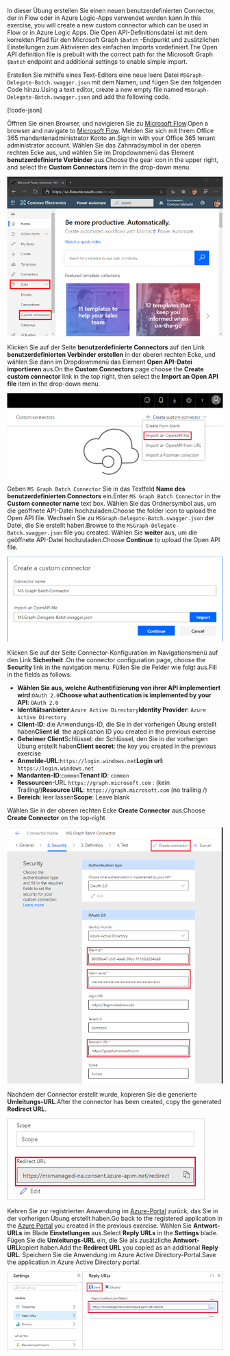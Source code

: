 <!-- markdownlint-disable MD002 MD041 -->

<span data-ttu-id="2a90d-101">In dieser Übung erstellen Sie einen neuen benutzerdefinierten Connector, der in Flow oder in Azure Logic-Apps verwendet werden kann.</span><span class="sxs-lookup"><span data-stu-id="2a90d-101">In this exercise, you will create a new custom connector which can be used in Flow or in Azure Logic Apps.</span></span> <span data-ttu-id="2a90d-102">Die Open API-Definitionsdatei ist mit dem korrekten Pfad für den Microsoft Graph `$batch` -Endpunkt und zusätzlichen Einstellungen zum Aktivieren des einfachen Imports vordefiniert.</span><span class="sxs-lookup"><span data-stu-id="2a90d-102">The Open API definition file is prebuilt with the correct path for the Microsoft Graph `$batch` endpoint and additional settings to enable simple import.</span></span>

<span data-ttu-id="2a90d-103">Erstellen Sie mithilfe eines Text-Editors eine neue leere Datei `MSGraph-Delegate-Batch.swagger.json` mit dem Namen, und fügen Sie den folgenden Code hinzu.</span><span class="sxs-lookup"><span data-stu-id="2a90d-103">Using a text editor, create a new empty file named `MSGraph-Delegate-Batch.swagger.json` and add the following code.</span></span>

[!code-json[](../LabFiles/MSGraph-Delegate-Batch.swagger.json)]

<span data-ttu-id="2a90d-104">Öffnen Sie einen Browser, und navigieren Sie zu [Microsoft Flow](https://flow.microsoft.com).</span><span class="sxs-lookup"><span data-stu-id="2a90d-104">Open a browser and navigate to [Microsoft Flow](https://flow.microsoft.com).</span></span> <span data-ttu-id="2a90d-105">Melden Sie sich mit Ihrem Office 365 mandantenadministrator Konto an.</span><span class="sxs-lookup"><span data-stu-id="2a90d-105">Sign in with your Office 365 tenant administrator account.</span></span> <span data-ttu-id="2a90d-106">Wählen Sie das Zahnradsymbol in der oberen rechten Ecke aus, und wählen Sie im Dropdownmenü das Element **benutzerdefinierte Verbinder** aus.</span><span class="sxs-lookup"><span data-stu-id="2a90d-106">Choose the gear icon in the upper right, and select the **Custom Connectors** item in the drop-down menu.</span></span>

![Ein Screenshot des Dropdownmenüs in Microsoft Flow](./images/flow-conn1.png)

<span data-ttu-id="2a90d-108">Klicken Sie auf der Seite **benutzerdefinierte Connectors** auf den Link **benutzerdefinierten Verbinder erstellen** in der oberen rechten Ecke, und wählen Sie dann im Dropdownmenü das Element **Open API-Datei importieren** aus.</span><span class="sxs-lookup"><span data-stu-id="2a90d-108">On the **Custom Connectors** page choose the **Create custom connector** link in the top right, then select the **Import an Open API file** item in the drop-down menu.</span></span>

 ![Ein Screenshot des Dropdownmenüs zum Erstellen eines benutzerdefinierten Connectors in Microsoft Flow](./images/flow-conn2.png)

<span data-ttu-id="2a90d-110">Geben `MS Graph Batch Connector` Sie in das Textfeld **Name des benutzerdefinierten Connectors** ein.</span><span class="sxs-lookup"><span data-stu-id="2a90d-110">Enter `MS Graph Batch Connector` in the **Custom connector name** text box.</span></span> <span data-ttu-id="2a90d-111">Wählen Sie das Ordnersymbol aus, um die geöffnete API-Datei hochzuladen.</span><span class="sxs-lookup"><span data-stu-id="2a90d-111">Choose the folder icon to upload the Open API file.</span></span> <span data-ttu-id="2a90d-112">Wechseln Sie zu `MSGraph-Delegate-Batch.swagger.json` der Datei, die Sie erstellt haben.</span><span class="sxs-lookup"><span data-stu-id="2a90d-112">Browse to the `MSGraph-Delegate-Batch.swagger.json` file you created.</span></span> <span data-ttu-id="2a90d-113">Wählen Sie **weiter** aus, um die geöffnete API-Datei hochzuladen.</span><span class="sxs-lookup"><span data-stu-id="2a90d-113">Choose **Continue** to upload the Open API file.</span></span>

 ![Ein Screenshot des Dialogfelds "benutzerdefinierten Connector erstellen"](./images/flow-conn3.png)

<span data-ttu-id="2a90d-115">Klicken Sie auf der Seite Connector-Konfiguration im Navigationsmenü auf den Link **Sicherheit** .</span><span class="sxs-lookup"><span data-stu-id="2a90d-115">On the connector configuration page, choose the **Security** link in the navigation menu.</span></span> <span data-ttu-id="2a90d-116">Füllen Sie die Felder wie folgt aus.</span><span class="sxs-lookup"><span data-stu-id="2a90d-116">Fill in the fields as follows.</span></span>

- <span data-ttu-id="2a90d-117">**Wählen Sie aus, welche Authentifizierung von ihrer API implementiert wird**:`OAuth 2.0`</span><span class="sxs-lookup"><span data-stu-id="2a90d-117">**Choose what authentication is implemented by your API**: `OAuth 2.0`</span></span>
- <span data-ttu-id="2a90d-118">**Identitätsanbieter**:`Azure Active Directory`</span><span class="sxs-lookup"><span data-stu-id="2a90d-118">**Identity Provider**: `Azure Active Directory`</span></span>
- <span data-ttu-id="2a90d-119">**Client-ID**: die Anwendungs-ID, die Sie in der vorherigen Übung erstellt haben</span><span class="sxs-lookup"><span data-stu-id="2a90d-119">**Client id**: the application ID you created in the previous exercise</span></span>
- <span data-ttu-id="2a90d-120">**Geheimer Client**Schlüssel: der Schlüssel, den Sie in der vorherigen Übung erstellt haben</span><span class="sxs-lookup"><span data-stu-id="2a90d-120">**Client secret**: the key you created in the previous exercise</span></span>
- <span data-ttu-id="2a90d-121">**Anmelde-URL**:`https://login.windows.net`</span><span class="sxs-lookup"><span data-stu-id="2a90d-121">**Login url**: `https://login.windows.net`</span></span>
- <span data-ttu-id="2a90d-122">**Mandanten-ID**:`common`</span><span class="sxs-lookup"><span data-stu-id="2a90d-122">**Tenant ID**: `common`</span></span>
- <span data-ttu-id="2a90d-123">**Ressourcen**-URL `https://graph.microsoft.com` : (kein Trailing/)</span><span class="sxs-lookup"><span data-stu-id="2a90d-123">**Resource URL**: `https://graph.microsoft.com` (no trailing /)</span></span>
- <span data-ttu-id="2a90d-124">**Bereich**: leer lassen</span><span class="sxs-lookup"><span data-stu-id="2a90d-124">**Scope**: Leave blank</span></span>

<span data-ttu-id="2a90d-125">Wählen Sie in der oberen rechten Ecke **Create Connector** aus.</span><span class="sxs-lookup"><span data-stu-id="2a90d-125">Choose **Create Connector** on the top-right</span></span>

![Ein Screenshot der Registerkarte "Sicherheit" in der Connector-Konfiguration](./images/flow-conn4.png)

<span data-ttu-id="2a90d-127">Nachdem der Connector erstellt wurde, kopieren Sie die generierte **Umleitungs-URL**.</span><span class="sxs-lookup"><span data-stu-id="2a90d-127">After the connector has been created, copy the generated **Redirect URL**.</span></span>

![Ein Screenshot der generierten Umleitungs-URL](./images/flow-conn5.png)

<span data-ttu-id="2a90d-129">Kehren Sie zur registrierten Anwendung im [Azure-Portal](https://aad.portal.azure.com) zurück, das Sie in der vorherigen Übung erstellt haben.</span><span class="sxs-lookup"><span data-stu-id="2a90d-129">Go back to the registered application in the [Azure Portal](https://aad.portal.azure.com) you created in the previous exercise.</span></span> <span data-ttu-id="2a90d-130">Wählen Sie **Antwort-URLs** im Blade **Einstellungen** aus.</span><span class="sxs-lookup"><span data-stu-id="2a90d-130">Select **Reply URLs** in the **Settings** blade.</span></span> <span data-ttu-id="2a90d-131">Fügen Sie die **Umleitungs-URL** ein, die Sie als zusätzliche **Antwort-URL**kopiert haben.</span><span class="sxs-lookup"><span data-stu-id="2a90d-131">Add the **Redirect URL** you copied as an additional **Reply URL**.</span></span> <span data-ttu-id="2a90d-132">Speichern Sie die Anwendung im Azure Active Directory-Portal.</span><span class="sxs-lookup"><span data-stu-id="2a90d-132">Save the application in Azure Active Directory portal.</span></span>

![Ein Screenshot des Blatts "Antwort-URLs" im Azure-Portal](./images/flow-conn6.png)
